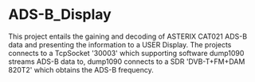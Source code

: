 # ADS-B_Display

This project entails the gaining and decoding of ASTERIX CAT021 ADS-B data and presenting the information to a USER Display.
The projects connects to a TcpSocket '30003' which supporting software dump1090 streams ADS-B data to, dump1090 connects to a SDR 'DVB-T+FM+DAM 820T2' which obtains the ADS-B frequency.  